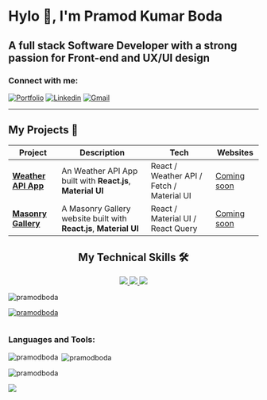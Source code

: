 <h1>Hylo 👋, I'm Pramod Kumar Boda</h2>

<!--
[![MasterHead](https://assets-global.website-files.com/615e270f23c94c3fc683f12c/65574b11974bd4efd9b4b78f_Meedan_Why%20is%20media%20literacy%20so%20important__Banner.png)](https://www.linkedin.com/in/pramodkumarboda/) -->


<h2 style="border-bottom:0">A full stack Software Developer with a strong passion for Front-end and UX/UI design</h2>
<h3 align="left">Connect with me:</h3>
<p dir="auto"><a href="#" rel="nofollow"><img src="https://camo.githubusercontent.com/fae3635897d8d5c1877d5fb1a2ca5d09caa44f2843061380f1635b48fa0f1212/68747470733a2f2f696d672e736869656c64732e696f2f62616467652f506f7274666f6c696f2d3433333863613f7374796c653d666f722d7468652d6261646765266c6f676f3d506f7274666f6c696f266c6f676f436f6c6f723d7768697465" alt="Portfolio" title="Portfolio" data-canonical-src="https://img.shields.io/badge/Portfolio-4338ca?style=for-the-badge&amp;logo=Portfolio&amp;logoColor=white" style="max-width: 100%;"></a>
<a href="https://www.linkedin.com/in/pramodkumarboda/" rel="nofollow" target="_blank"><img src="https://camo.githubusercontent.com/a239709e5b580a3adec6f8df83f2d9742cffd66da30636ac6f3e762a179c0479/68747470733a2f2f696d672e736869656c64732e696f2f62616467652f2d4c696e6b6564696e2d696e666f726d6174696f6e616c3f7374796c653d666f722d7468652d6261646765266c6f676f3d6c696e6b6564696e266c6f676f436f6c6f723d776869746526636f6c6f723d303037326231" alt="Linkedin" title="Linkedin" data-canonical-src="https://img.shields.io/badge/-Linkedin-informational?style=for-the-badge&amp;logo=linkedin&amp;logoColor=white&amp;color=0072b1" style="max-width: 100%;"></a>
<a href="mailto:pramodkumarboda@gmail.com"><img src="https://camo.githubusercontent.com/eb84c47221440979a1edf751a66d5fa4b53ecf4ee0275656d8af52ca455b97be/68747470733a2f2f696d672e736869656c64732e696f2f62616467652f476d61696c2d4444343033323f7374796c653d666f722d7468652d6261646765266c6f676f3d676d61696c266c6f676f436f6c6f723d7768697465" alt="Gmail" data-canonical-src="https://img.shields.io/badge/Gmail-DD4032?style=for-the-badge&amp;logo=gmail&amp;logoColor=white" style="max-width: 100%;"></a>
</p>
<hr/>
<h2>My Projects 🚀</h2>
<table>
<thead>
<tr>
<th>Project</th>
<th>Description</th>
<th>Tech</th>
<th>Websites</th>
</tr>
</thead>
<tbody>
<tr>
<td><a href="#"><strong>Weather API App</strong></a></td>
<td>An Weather API App built with <strong>React.js</strong>, <strong>Material UI</strong></td>
<td>React / Weather API / Fetch / Material UI</td>
<td><a href="#" rel="nofollow">Coming soon</a></td>
</tr>
  <tr>
<td><a href="#"><strong>Masonry Gallery </strong></a></td>
<td>A Masonry Gallery website built with <strong>React.js</strong>, <strong>Material UI</strong> </td>
<td>React / Material UI / React Query</td>
<td><a href="#" rel="nofollow">Coming soon</a></td>
</tr>
</tbody>
</table>

<div align="center">
  <h2 class="heading-element" dir="auto"><strong>My Technical Skills</strong> 🛠</h2>
  <a href="https://skillicons.dev">
    <img src="https://skillicons.dev/icons?i=js,html,css,less,bootstrap,react,redux,jest,tailwind,materialui&amp;" />
    <img src="https://skillicons.dev/icons?i=d3,postman,nodejs,express,mysql,mongodb,deno,bun,firebase,azure,git,github&amp;" />
        <img src="https://skillicons.dev/icons?i=ps,ai,pr,figma&amp;" />
  </a>
  </a>
</div>



<p align="left"> <img src="https://komarev.com/ghpvc/?username=pramodboda&label=Profile%20views&color=0e75b6&style=flat" alt="pramodboda" /> </p>

<p align="left"> <a href="https://github.com/ryo-ma/github-profile-trophy"><img src="https://github-profile-trophy.vercel.app/?username=pramodboda" alt="pramodboda" /></a> </p>

<p align="left"> <a href="https://twitter.com/" target="blank"><img src="https://img.shields.io/twitter/follow/?logo=twitter&style=for-the-badge" alt="" /></a> </p>


<h3 align="left">Languages and Tools:</h3>


<p><img align="left" src="https://github-readme-stats.vercel.app/api/top-langs?username=pramodboda&show_icons=true&locale=en&layout=compact" alt="pramodboda" /></p>

<p>&nbsp;<img align="center" src="https://github-readme-stats.vercel.app/api?username=pramodboda&show_icons=true&locale=en" alt="pramodboda" /></p>

<p><img align="center" src="https://github-readme-streak-stats.herokuapp.com/?user=pramodboda&" alt="pramodboda" /></p>

<img src="https://assets-global.website-files.com/615e270f23c94c3fc683f12c/65574b11974bd4efd9b4b78f_Meedan_Why%20is%20media%20literacy%20so%20important__Banner.png"/>
